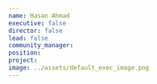 ```yaml
---
name: Hasan Ahmad
executive: false
director: false
lead: false
community_manager: 
position:  
project:  
image: ../assets/default_exec_image.png
---
```

